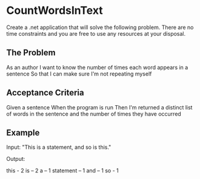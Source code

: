 # CountWordsInText

Create a .net application that will solve the following problem. There are no time constraints and you are free to use any resources at your disposal.

## The Problem

As an author I want to know the number of times each word appears in a sentence So that I can make sure I'm not repeating myself

## Acceptance Criteria

Given a sentence
When the program is run
Then I'm returned a distinct list of words in the sentence and the number of times they have occurred

## Example

Input: 
"This is a statement, and so is this."

Output:

this - 2
is – 2
a – 1
statement – 1
and – 1
so - 1
